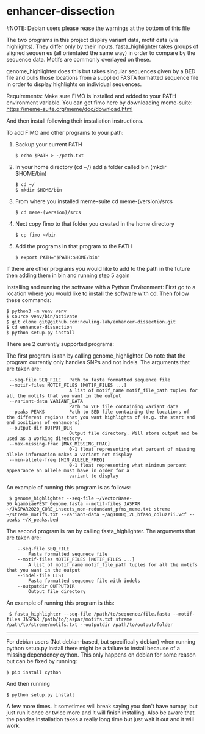 # enhancer-dissection
 
#NOTE: Debian users please rease the warnings at the bottom of this file
 
The two programs in this project display variant data, motif data (via highlights). They differ only by their inputs. fasta_highlighter takes groups of aligned sequen es (all orientated the same way) in order to compare by the sequence data. Motifs are commonly overlayed on these. 

genome_highlighter does this but takes singular sequences given by a BED file and pulls those locations from a supplied FASTA formatted sequence file in order to display highlights on individual sequences. 

Requirements:
    Make sure FIMO is installed and added to your PATH environment variable. You can get fimo here by downloading meme-suite: https://meme-suite.org/meme/doc/download.html
    
And then install following their installation instructions.

To add FIMO and other programs to your path:
    
1. Backup your current PATH 

       $ echo $PATH > ~/path.txt
    
2. In your home directory (cd ~/) add a folder called bin (mkdir $HOME/bin)

       $ cd ~/
       $ mkdir $HOME/bin

3. From where you installed meme-suite cd meme-(version)/srcs

       $ cd meme-(version)/srcs

4. Next copy fimo to that folder you created in the home directory 
     
       $ cp fimo ~/bin
     
5. Add the programs in that program to the PATH 

       $ export PATH="$PATH:$HOME/bin"
    
If there are other programs you would like to add to the path in the future then adding them in bin and running step 5 again

Installing and running the software with a Python Environment:
    First go to a location where you would like to install the software with cd. Then follow these commands:

    $ python3 -m venv venv
    $ source venv/bin/activate
    $ git clone git@github.com:nowling-lab/enhancer-dissection.git
    $ cd enhancer-dissection
    $ python setup.py install
    
There are 2 currently supported programs:
    
The first program is ran by calling genome_highlighter. Do note that the program currently only handles SNPs and not indels.
The arguments that are taken are:

     --seq-file SEQ_FILE   Path to fasta formatted sequence file
     --motif-files MOTIF_FILES [MOTIF_FILES ...]
                           A list of motif_name motif_file_path tuples for all the motifs that you want in the output
     --variant-data VARIANT_DATA
                           Path to VCF file containing variant data
     --peaks PEAKS         Path to BED file containing the locations of the different regions that you want highlights of (e.g. the start and end positions of enhancers)
     --output-dir OUTPUT_DIR
                           Output file directory. Will store output and be used as a working directory.
     --max-missing-frac [MAX_MISSING_FRAC]
                           0-1 float representing what percent of missing allele information makes a variant not display
     --min-allele-freq [MIN_ALLELE_FREQ]
                           0-1 float representing what minimum percent appearance an allele must have in order for a
                           variant to display
                           
 An example of running this program is as follows:
 
     $ genome_highlighter --seq-file ~/VectorBase-56_AgambiaePEST_Genome.fasta --motif-files JASPAR ~/JASPAR2020_CORE_insects_non-redundant_pfms_meme.txt streme ~/streme_motifs.txt --variant-data ~/ag1000g_2L_bfaso_coluzzii.vcf --peaks ~/X_peaks.bed 
    
The second program is ran by calling fasta_highlighter.
The arguments that are taken are:

        --seq-file SEQ_FILE
            Fasta formatted sequnece file
        --motif-files MOTIF_FILES [MOTIF_FILES ...]
            A list of motif_name motif_file_path tuples for all the motifs that you want in the output
        --indel-file LIST
            Fasta formatted sequence file with indels
        --outputdir OUTPUTDIR
            Output file directory

An example of running this program is this:
     
     $ fasta_highlighter --seq-file /path/to/sequence/file.fasta --motif-files JASPAR /path/to/jaspar/motifs.txt streme /path/to/streme/motifs.txt --outputdir /path/to/output/folder

- - -

For debian users (Not debian-based, but specifically debian) when running python setup.py install there might be a failure to install because of a missing dependency cython. This only happens on debian for some reason but can be fixed by running:

    $ pip install cython
    
And then running 

    $ python setup.py install
 
A few more times. It sometimes will break saying you don't have numpy, but just run it once or twice more and it will finish installing. 
Also be aware that the pandas installation takes a really long time but just wait it out and it will work. 
